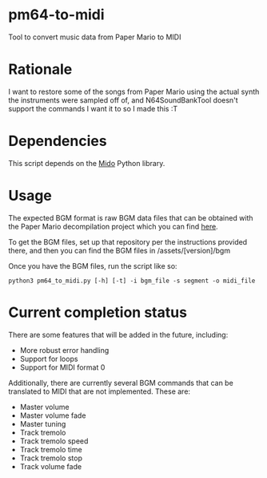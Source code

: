 # pm64-to-midi
 Tool to convert music data from Paper Mario to MIDI

# Rationale
 I want to restore some of the songs from Paper Mario using the actual synth the instruments were sampled off of, and N64SoundBankTool doesn't support the commands I want it to so I made this :T

# Dependencies
 This script depends on the [Mido](https://github.com/mido/mido) Python library.

# Usage
 The expected BGM format is raw BGM data files that can be obtained with the Paper Mario decompilation project which you can find [here](https://github.com/pmret/papermario).

 To get the BGM files, set up that repository per the instructions provided there, and then you can find the BGM files in /assets/[version]/bgm

 Once you have the BGM files, run the script like so:

```
python3 pm64_to_midi.py [-h] [-t] -i bgm_file -s segment -o midi_file

```

# Current completion status
 There are some features that will be added in the future, including:
* More robust error handling
* Support for loops
* Support for MIDI format 0

Additionally, there are currently several BGM commands that can be translated to MIDI that are not implemented. These are:
* Master volume
* Master volume fade
* Master tuning
* Track tremolo
* Track tremolo speed
* Track tremolo time
* Track tremolo stop
* Track volume fade
